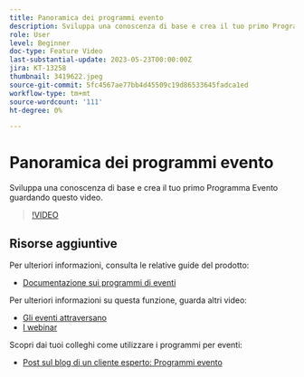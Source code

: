 ```yaml
---
title: Panoramica dei programmi evento
description: Sviluppa una conoscenza di base e crea il tuo primo Programma Evento.
role: User
level: Beginner
doc-type: Feature Video
last-substantial-update: 2023-05-23T00:00:00Z
jira: KT-13258
thumbnail: 3419622.jpeg
source-git-commit: 5fc4567ae77bb4d45509c19d86533645fadca1ed
workflow-type: tm+mt
source-wordcount: '111'
ht-degree: 0%

---
```



# Panoramica dei programmi evento

Sviluppa una conoscenza di base e crea il tuo primo Programma Evento guardando questo video.

>[!VIDEO](https://video.tv.adobe.com/v/3419622/?learn=on)

## Risorse aggiuntive

Per ulteriori informazioni, consulta le relative guide del prodotto:

* [Documentazione sui programmi di eventi](https://experienceleague.adobe.com/docs/marketo/using/product-docs/demand-generation/events/understanding-events/understanding-event-programs.html?lang=en)

Per ulteriori informazioni su questa funzione, guarda altri video:
* [Gli eventi attraversano](https://experienceleague.adobe.com/docs/marketo-learn/tutorials/events/events-watch.html?lang=en)
* [I webinar](https://experienceleague.adobe.com/docs/marketo-learn/tutorials/events/webinar-watch.html?lang=en)

Scopri dai tuoi colleghi come utilizzare i programmi per eventi:
* [Post sul blog di un cliente esperto: Programmi evento](https://nation.marketo.com/t5/product-blogs/marketo-success-series-event-programs/ba-p/299191)

